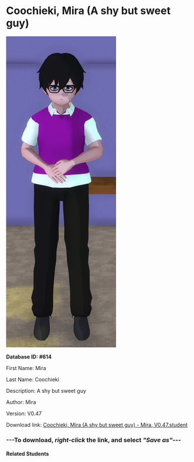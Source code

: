# Coochieki, Mira (A shy but sweet guy)

<img src="Files/Coochieki, Mira (A shy but sweet guy).png" title="Coochieki, Mira (A shy but sweet guy) - Mira, V0.47">

**Database ID: #614**

First Name: Mira

Last Name: Coochieki

Description: A shy but sweet guy

Author: Mira

Version: V0.47

Download link: <a href="https://raw.githubusercontent.com/Arbiter1223/Daigaku-Gurashi-Custom-Students/master/Students/Files/Coochieki%2C%20Mira%20(A%20shy%20but%20sweet%20guy)%20-%20Mira%2C%20V0.47.student">Coochieki, Mira (A shy but sweet guy) - Mira, V0.47.student</a>

### ---**To download, _right-click_ the link, and select _"Save as"_**---

#### Related Students

